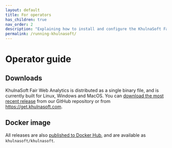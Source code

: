 ```yaml
---
layout: default
title: For operators
has_children: true
nav_order: 2
description: "Explaining how to install and configure the KhulnaSoft Fair Web Analytics software."
permalink: /running-khulnasoft/
---
```


<!--
Copyright 2020 - KhulnaSoft Authors <admin@khulnasoft.com>
SPDX-License-Identifier: Apache-2.0
-->

# Operator guide

## Downloads

KhulnaSoft Fair Web Analytics is distributed as a single binary file, and is currently built for Linux, Windows and MacOS. You can [download the most recent release][repo-releases] from our GitHub repository or from <https://get.khulnasoft.com>.

[repo-releases]: https://github.com/khulnasoft/khulnasoft/releases

## Docker image

All releases are also [published to Docker Hub][docker-hub], and are available as `khulnasoft/khulnasoft`.

[docker-hub]: https://hub.docker.com/r/khulnasoft/khulnasoft
